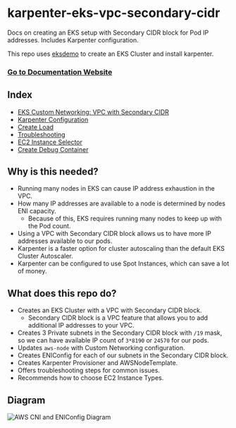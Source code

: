 # karpenter-eks-vpc-secondary-cidr

Docs on creating an EKS setup with Secondary CIDR block for Pod IP addresses. Includes Karpenter configuration. 


This repo uses [eksdemo](https://github.com/awslabs/eksdemo) to create an EKS Cluster and install karpenter.

### [Go to Documentation Website](https://oguzhan-yilmaz.github.io/karpenter-eks-vpc-secondary-cidr/)

## Index

- [EKS Custom Networking: VPC with Secondary CIDR](https://oguzhan-yilmaz.github.io/karpenter-eks-vpc-secondary-cidr/eks-custom-networking-vpc-secondary-cidr)
- [Karpenter Configuration](https://oguzhan-yilmaz.github.io/karpenter-eks-vpc-secondary-cidr/karpenter)
- [Create Load](https://oguzhan-yilmaz.github.io/karpenter-eks-vpc-secondary-cidr/create-load)
- [Troubleshooting](https://oguzhan-yilmaz.github.io/karpenter-eks-vpc-secondary-cidr/troubleshooting)
- [EC2 Instance Selector](https://oguzhan-yilmaz.github.io/karpenter-eks-vpc-secondary-cidr/ec2-instance-selector)
- [Create Debug Container](https://oguzhan-yilmaz.github.io/karpenter-eks-vpc-secondary-cidr/create-debug-container) 



## Why is this needed?

- Running many nodes in EKS can cause IP address exhaustion in the VPC.
- How many IP addresses are available to a node is determined by nodes ENI capacity.
    - Because of this, EKS requires running many nodes to keep up with the Pod count.
- Using a VPC with Secondary CIDR block allows us to have more IP addresses available to our pods.
- Karpenter is a faster option for cluster autoscaling than the default EKS Cluster Autoscaler.
- Karpenter can be configured to use Spot Instances, which can save a lot of money.


## What does this repo do?
- Creates an EKS Cluster with a VPC with Secondary CIDR block.
    - Secondary CIDR block is a VPC feature that allows you to add additional IP addresses to your VPC.
- Creates 3 Private subnets in the Secondary CIDR block with `/19` mask, so we can have available IP count of `3*8190` or `24570` for our pods.
- Updates `aws-node` with Custom Networking configuration.
- Creates ENIConfig for each of our subnets in the Secondary CIDR block.
- Creates Karpenter Provisioner and AWSNodeTemplate.
- Offers troubleshooting steps for common issues.
- Recommends how to choose EC2 Instance Types. 

## Diagram

![AWS CNI and ENIConfig Diagram](https://github.com/oguzhan-yilmaz/karpenter-eks-vpc-secondary-cidr/blob/main/docs/images/secondary-cidr-block-diagram.png?raw=true)



